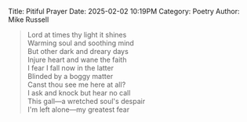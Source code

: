 Title: Pitiful Prayer
Date: 2025-02-02 10:19PM
Category: Poetry
Author: Mike Russell

> Lord at times thy light it shines<br>
> Warming soul and soothing mind<br>
> But other dark and dreary days<br>
> Injure heart and wane the faith<br>
> I fear I fall now in the latter<br>
> Blinded by a boggy matter<br>
> Canst thou see me here at all?<br>
> I ask and knock but hear no call<br>
> This gall—a wretched soul's despair<br>
> I'm left alone—my greatest fear
